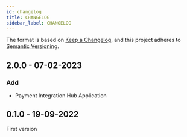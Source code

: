```yaml
---
id: changelog
title: CHANGELOG
sidebar_label: CHANGELOG
---
```

The format is based on [Keep a Changelog](https://keepachangelog.com/en/1.0.0/),
and this project adheres to [Semantic Versioning](https://semver.org/spec/v2.0.0.html).

## 2.0.0 - 07-02-2023

### Add
- Payment Integration Hub Application

## 0.1.0 - 19-09-2022

First version
